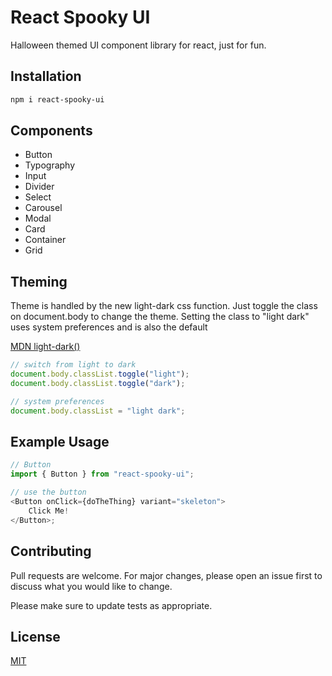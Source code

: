 # React Spooky UI

Halloween themed UI component library for react, just for fun.

## Installation

```bash
npm i react-spooky-ui
```

## Components

-   Button
-   Typography
-   Input
-   Divider
-   Select
-   Carousel
-   Modal
-   Card
-   Container
-   Grid

## Theming

Theme is handled by the new light-dark css function. Just toggle the class on document.body to change the theme. Setting the class to "light dark" uses system preferences and is also the default

[MDN light-dark()](https://developer.mozilla.org/en-US/docs/Web/CSS/color_value/light-dark#example)

```javascript
// switch from light to dark
document.body.classList.toggle("light");
document.body.classList.toggle("dark");

// system preferences
document.body.classList = "light dark";
```

## Example Usage

```javascript
// Button
import { Button } from "react-spooky-ui";

// use the button
<Button onClick={doTheThing} variant="skeleton">
    Click Me!
</Button>;
```

## Contributing

Pull requests are welcome. For major changes, please open an issue first
to discuss what you would like to change.

Please make sure to update tests as appropriate.

## License

[MIT](https://choosealicense.com/licenses/mit/)
